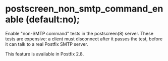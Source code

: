 # postscreen_non_smtp_command_enable (default:no); 

 Enable "non-SMTP command" tests in the postscreen(8) server. These
tests are expensive: a client must disconnect after it passes the
test, before it can talk to a real Postfix SMTP server. 

 This feature is available in Postfix 2.8.  


